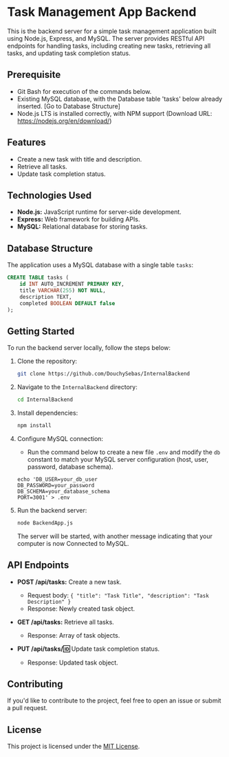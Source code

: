 # Task Management App Backend

This is the backend server for a simple task management application built using Node.js, Express, and MySQL. The server provides RESTful API endpoints for handling tasks, including creating new tasks, retrieving all tasks, and updating task completion status.

## Prerequisite

- Git Bash for execution of the commands below.
- Existing MySQL database, with the Database table 'tasks' below already inserted. [Go to Database Structure]
- Node.js LTS is installed correctly, with NPM support (Download URL: https://nodejs.org/en/download/)

## Features

- Create a new task with title and description.
- Retrieve all tasks.
- Update task completion status.

## Technologies Used

- **Node.js:** JavaScript runtime for server-side development.
- **Express:** Web framework for building APIs.
- **MySQL:** Relational database for storing tasks.

## Database Structure

The application uses a MySQL database with a single table `tasks`:

```sql
CREATE TABLE tasks (
    id INT AUTO_INCREMENT PRIMARY KEY,
    title VARCHAR(255) NOT NULL,
    description TEXT,
    completed BOOLEAN DEFAULT false
);
```

## Getting Started

To run the backend server locally, follow the steps below:

1. Clone the repository:

   ```bash
   git clone https://github.com/DouchySebas/InternalBackend
   ```

2. Navigate to the `InternalBackend` directory:

   ```bash
   cd InternalBackend
   ```

3. Install dependencies:

   ```bash
   npm install
   ```

4. Configure MySQL connection:

   - Run the command below to create a new file `.env` and modify the `db` constant to match your MySQL server configuration (host, user, password, database schema).
   ```
   echo 'DB_USER=your_db_user
   DB_PASSWORD=your_password
   DB_SCHEMA=your_database_schema
   PORT=3001' > .env
   ```

5. Run the backend server:

   ```bash
   node BackendApp.js
   ```

   The server will be started, with another message indicating that your computer is now Connected to MySQL.

## API Endpoints

- **POST /api/tasks:** Create a new task.
  - Request body: `{ "title": "Task Title", "description": "Task Description" }`
  - Response: Newly created task object.

- **GET /api/tasks:** Retrieve all tasks.
  - Response: Array of task objects.

- **PUT /api/tasks/:id:** Update task completion status.
  - Response: Updated task object.

## Contributing

If you'd like to contribute to the project, feel free to open an issue or submit a pull request.

## License

This project is licensed under the [MIT License](LICENSE).
